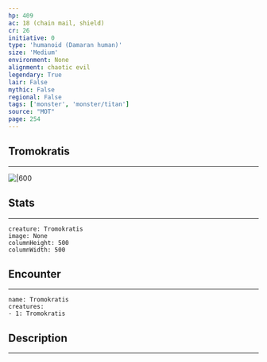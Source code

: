 ```yaml
---
hp: 409
ac: 18 (chain mail, shield)
cr: 26
initiative: 0
type: 'humanoid (Damaran human)'    
size: 'Medium'
environment: None
alignment: chaotic evil
legendary: True
lair: False
mythic: False
regional: False
tags: ['monster', 'monster/titan']
source: "MOT"
page: 254
---
```


## Tromokratis
---

![|600](D:/Program%20Files/5e.tools/img/bestiary/MOT/Tromokratis.jpg)

## Stats
---

```statblock
creature: Tromokratis
image: None
columnHeight: 500
columnWidth: 500
```

## Encounter
---

```encounter-table
name: Tromokratis
creatures:
- 1: Tromokratis
```

## Description
---




